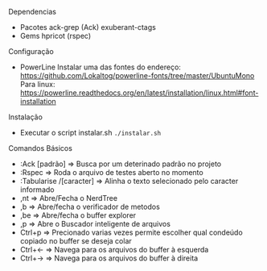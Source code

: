 Dependencias

  - Pacotes
     ack-grep (Ack)
     exuberant-ctags
  - Gems
     hpricot (rspec)

Configuração

  - PowerLine
    Instalar uma das fontes do endereço: https://github.com/Lokaltog/powerline-fonts/tree/master/UbuntuMono
    Para linux: https://powerline.readthedocs.org/en/latest/installation/linux.html#font-installation

Instalação

  - Executar o script instalar.sh
     ```./instalar.sh```

Comandos Básicos

  - :Ack [padrão]           => Busca por um deterinado padrão no projeto
  - :Rspec                  => Roda o arquivo de testes aberto no momento
  - :Tabularise /[caracter] => Alinha o texto selecionado pelo caracter informado
  - ,nt                     => Abre/Fecha o NerdTree
  - ,b                      => Abre/fecha o verificador de metodos
  - ,be                     => Abre/fecha o buffer explorer
  - ,p                      => Abre o Buscador inteligente de arquivos
  - Ctrl+p                  => Precionado varias vezes permite escolher qual condeúdo copiado no buffer se deseja colar
  - Ctrl+←                  => Navega para os arquivos do buffer à esquerda
  - Ctrl+→                  => Navega para os arquivos do buffer à direita
